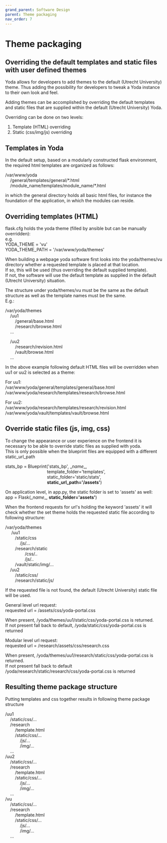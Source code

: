 ```yaml
---
grand_parent: Software Design
parent: Theme packaging
nav_order: 7
---
```

# Theme packaging

## Overriding the default templates and static files with user defined themes

Yoda allows for developers to add themes to the default (Utrecht University) theme.
Thus adding the possibility for developers to tweak a Yoda instance to their own look and feel.

Adding themes can be accomplished by overriding the default templates and static files that are supplied within the default (Utrecht University) Yoda.

Overriding can be done on two levels:  
1) Template (HTML) overriding  
2) Static (css/img/js) overriding

## Templates in Yoda
In the default setup, based on a modularly constructed flask environment, the required html templates are organized as follows:

/var/www/yoda  
&nbsp;&nbsp;&nbsp;&nbsp;/general/templates/general/\*.html  
&nbsp;&nbsp;&nbsp;&nbsp;/module_name/templates/module_name/\*.html

in which the general directory holds all basic html files, for instance the foundation of the application, in which the modules can reside.

## Overriding templates (HTML)
flask.cfg holds the yoda theme (filled by ansible but can be manually overridden):  
e.g.  
YODA_THEME = 'vu'  
YODA_THEME_PATH = '/var/www/yoda/themes'

When building a webpage yoda software first looks into the yoda/themes/vu directory whether a requested template is placed at that location.  
If so, this will be used (thus overriding the default supplied template).  
If not, the software will use the default template as supplied in the default (Utrecht University) situation.

The structure under yoda/themes/vu must be the same as the default structure as well as the template names must be the same.  
E.g.:  

/var/yoda/themes  
&nbsp;&nbsp;&nbsp;&nbsp;/uu1  
&nbsp;&nbsp;&nbsp;&nbsp;&nbsp;&nbsp;&nbsp;&nbsp;/general/base.html  
&nbsp;&nbsp;&nbsp;&nbsp;&nbsp;&nbsp;&nbsp;&nbsp;/research/browse.html  
&nbsp;&nbsp;&nbsp;&nbsp;...  

&nbsp;&nbsp;&nbsp;&nbsp;/uu2  
&nbsp;&nbsp;&nbsp;&nbsp;&nbsp;&nbsp;&nbsp;&nbsp;/research/revision.html  
&nbsp;&nbsp;&nbsp;&nbsp;&nbsp;&nbsp;&nbsp;&nbsp;/vault/browse.html  
&nbsp;&nbsp;&nbsp;&nbsp;...

In the above example following default HTML files will be overridden when uu1 or uu2 is selected as a theme:

For uu1:  
/var/www/yoda/general/templates/general/base.html  
/var/www/yoda/research/templates/research/browse.html

For uu2:  
/var/www/yoda/research/templates/research/revision.html  
/var/www/yoda/vault/templates/vault/browse.html


## Override static files (js, img, css)
To change the appearance or user experience on the frontend it is necessary to be able to override static files as supplied with yoda.  
This is only possible when the blueprint files are equipped with a different static_url_path

stats_bp = Blueprint('stats_bp', \__name__,  
&nbsp;&nbsp;&nbsp;&nbsp;&nbsp;&nbsp;&nbsp;&nbsp;&nbsp;&nbsp;&nbsp;&nbsp;&nbsp;&nbsp;&nbsp;&nbsp;&nbsp;&nbsp;&nbsp;&nbsp;&nbsp;&nbsp;&nbsp;&nbsp;&nbsp;&nbsp;&nbsp;&nbsp;&nbsp;&nbsp;&nbsp;&nbsp;&nbsp;&nbsp;template_folder='templates',  
&nbsp;&nbsp;&nbsp;&nbsp;&nbsp;&nbsp;&nbsp;&nbsp;&nbsp;&nbsp;&nbsp;&nbsp;&nbsp;&nbsp;&nbsp;&nbsp;&nbsp;&nbsp;&nbsp;&nbsp;&nbsp;&nbsp;&nbsp;&nbsp;&nbsp;&nbsp;&nbsp;&nbsp;&nbsp;&nbsp;&nbsp;&nbsp;&nbsp;&nbsp;static_folder='static/stats',  
&nbsp;&nbsp;&nbsp;&nbsp;&nbsp;&nbsp;&nbsp;&nbsp;&nbsp;&nbsp;&nbsp;&nbsp;&nbsp;&nbsp;&nbsp;&nbsp;&nbsp;&nbsp;&nbsp;&nbsp;&nbsp;&nbsp;&nbsp;&nbsp;&nbsp;&nbsp;&nbsp;&nbsp;&nbsp;&nbsp;&nbsp;&nbsp;&nbsp;&nbsp;**static_url_path='/assets'**)

On application level, in app.py, the static folder is set to 'assets' as well:  
app = Flask(\__name__, **static_folder='assets'**)

When the frontend requests for url's holding the keyword 'assets' it will check whether the set theme holds the requested static file according to following structure:

/var/yoda/themes  
&nbsp;&nbsp;&nbsp;&nbsp;    /uu1  
&nbsp;&nbsp;&nbsp;&nbsp;&nbsp;&nbsp;&nbsp;&nbsp;/static/css  
&nbsp;&nbsp;&nbsp;&nbsp;&nbsp;&nbsp;&nbsp;&nbsp;&nbsp;&nbsp;&nbsp;&nbsp;/js/...  
&nbsp;&nbsp;&nbsp;&nbsp;&nbsp;&nbsp;&nbsp;&nbsp;/research/static  
&nbsp;&nbsp;&nbsp;&nbsp;&nbsp;&nbsp;&nbsp;&nbsp;&nbsp;&nbsp;&nbsp;&nbsp;&nbsp;&nbsp;&nbsp;&nbsp;/css/..  
&nbsp;&nbsp;&nbsp;&nbsp;&nbsp;&nbsp;&nbsp;&nbsp;&nbsp;&nbsp;&nbsp;&nbsp;&nbsp;&nbsp;&nbsp;&nbsp;/js/..  
&nbsp;&nbsp;&nbsp;&nbsp;&nbsp;&nbsp;&nbsp;&nbsp;/vault/static/img/...  
&nbsp;&nbsp;&nbsp;&nbsp;/uu2  
&nbsp;&nbsp;&nbsp;&nbsp;&nbsp;&nbsp;&nbsp;&nbsp;/static/css/  
&nbsp;&nbsp;&nbsp;&nbsp;&nbsp;&nbsp;&nbsp;&nbsp;/research/static/js/  

If the requested file is not found, the default (Utrecht University) static file will be used.

General level url request:  
requested url = /assets/css/yoda-portal.css

When present, /yoda/themes/uu1/static/css/yoda-portal.css is returned.  
If not present fall back to default,  /yoda/static/css/yoda-portal.css is returned

Modular level url request:  
requested url = /research/assets/css/research.css

When present, /yoda/themes/uu1/research/static/css/yoda-portal.css is returned.  
If not present fall back to default  
 /yoda/research/static/research/css/yoda-portal.css is returned

## Resulting theme package structure
Putting templates and css together results in following theme package structure

/uu1  
&nbsp;&nbsp;&nbsp;&nbsp;/static/css/...  
&nbsp;&nbsp;&nbsp;&nbsp;/research  
&nbsp;&nbsp;&nbsp;&nbsp;&nbsp;&nbsp;&nbsp;&nbsp;/template.html  
&nbsp;&nbsp;&nbsp;&nbsp;&nbsp;&nbsp;&nbsp;&nbsp;/static/css/...  
&nbsp;&nbsp;&nbsp;&nbsp;&nbsp;&nbsp;&nbsp;&nbsp;&nbsp;&nbsp;&nbsp;&nbsp;/js/...  
&nbsp;&nbsp;&nbsp;&nbsp;&nbsp;&nbsp;&nbsp;&nbsp;&nbsp;&nbsp;&nbsp;&nbsp;/img/...  
&nbsp;&nbsp;&nbsp;&nbsp;...  
/uu2  
&nbsp;&nbsp;&nbsp;&nbsp;/static/css/...  
&nbsp;&nbsp;&nbsp;&nbsp;/research  
&nbsp;&nbsp;&nbsp;&nbsp;&nbsp;&nbsp;&nbsp;&nbsp;/template.html  
&nbsp;&nbsp;&nbsp;&nbsp;&nbsp;&nbsp;&nbsp;&nbsp;/static/css/...  
&nbsp;&nbsp;&nbsp;&nbsp;&nbsp;&nbsp;&nbsp;&nbsp;&nbsp;&nbsp;&nbsp;&nbsp;/js/...  
&nbsp;&nbsp;&nbsp;&nbsp;&nbsp;&nbsp;&nbsp;&nbsp;&nbsp;&nbsp;&nbsp;&nbsp;/img/...  
&nbsp;&nbsp;&nbsp;&nbsp;...  
/vu  
&nbsp;&nbsp;&nbsp;&nbsp;/static/css/...  
&nbsp;&nbsp;&nbsp;&nbsp;/research  
&nbsp;&nbsp;&nbsp;&nbsp;&nbsp;&nbsp;&nbsp;&nbsp;/template.html  
&nbsp;&nbsp;&nbsp;&nbsp;&nbsp;&nbsp;&nbsp;&nbsp;/static/css/...  
&nbsp;&nbsp;&nbsp;&nbsp;&nbsp;&nbsp;&nbsp;&nbsp;&nbsp;&nbsp;&nbsp;&nbsp;/js/...  
&nbsp;&nbsp;&nbsp;&nbsp;&nbsp;&nbsp;&nbsp;&nbsp;&nbsp;&nbsp;&nbsp;&nbsp;/img/...  
&nbsp;&nbsp;&nbsp;&nbsp;...  
